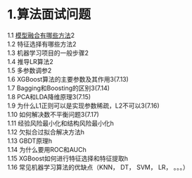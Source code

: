 1.算法面试问题<br/>
===
  1.1 [模型融合有哪些方法](https://baidu.com)2<br/>
  1.2 特征选择有哪些方法2<br/>
  1.3 机器学习项目的一般步骤2<br/>
  1.4 推导LR算法2<br/>
  1.5 多参数调参2<br/>
  1.6 XGBoost算法的主要参数及其作用3(7.13)<br/>
  1.7 Bagging和Boosting的区别3(7.14)<br/>
  1.8 PCA和LDA降维原理3(7.15)<br/>
  1.9 为什么L1正则可以是实现参数稀疏，L2不可以3(7.16)<br/>
  1.10 如何解决数不平衡问题3(7.17)<br/>
  1.11 经验风险最小化和结构风险最小化h<br/>
  1.12 欠拟合过拟合解决方法h<br/>
  1.13 GBDT原理h<br/>
  1.14 为什么要用ROC和AUCh<br/>
  1.15 XGBoost如何进行特征选择和特征提取h<br/>
  1.16 常见机器学习算法的优缺点（KNN， DT， SVM， LR， 。。。）<br/>
